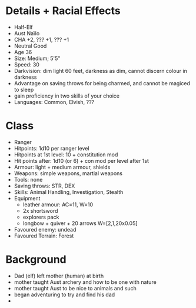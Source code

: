 # Details + Racial Effects
- Half-Elf
- Aust Naïlo
- CHA +2, ??? +1, ??? +1
- Neutral Good
- Age 36
- Size: Medium; 5'5"
- Speed: 30
- Darkvision: dim light 60 feet, darkness as dim, cannot discern colour in darkness
- Advantage on saving throws for being charmed, and cannot be magiced to sleep
- gain proficiency in two skills of your choice
- Languages: Common, Elvish, ???

# Class 
- Ranger
- Hitpoints: 1d10 per ranger level
- Hitpoints at 1st level: 10 + constitution mod
- Hit points after: 1d10 (or 6) + con mod per level after 1st
- Armour: light + medium armour, shields
- Weapons: simple weapons, martial weapons
- Tools: none
- Saving throws: STR, DEX
- Skills: Animal Handling, Investigation, Stealth
- Equipment
	- leather armour: AC=11, W=10
	- 2x shortsword
	- explorers pack
	- longbow + quiver + 20 arrows W=[2,1,20x0.05]
- Favoured enemy: undead
- Favoured Terrain: Forest


# Background
- Dad (elf) left mother (human) at birth
- mother taught Aust archery and how to be one with nature
- mother taught Aust to be nice to animals and such
- began adventuring to try and find his dad
- 